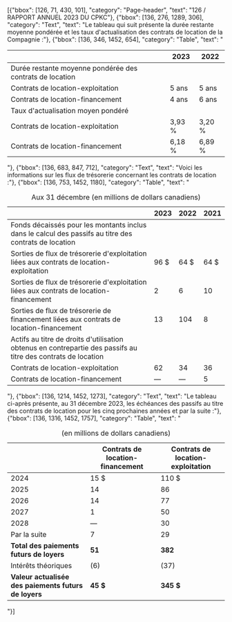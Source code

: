 [{"bbox": [126, 71, 430, 101], "category": "Page-header", "text": "126 / RAPPORT ANNUEL 2023 DU CPKC"}, {"bbox": [136, 276, 1289, 306], "category": "Text", "text": "Le tableau qui suit présente la durée restante moyenne pondérée et les taux d'actualisation des contrats de location de la Compagnie :"}, {"bbox": [136, 346, 1452, 654], "category": "Table", "text": "<table><thead><tr><th></th><th>2023</th><th>2022</th></tr></thead><tbody><tr><td>Durée restante moyenne pondérée des contrats de location</td><td></td><td></td></tr><tr><td>Contrats de location-exploitation</td><td>5 ans</td><td>5 ans</td></tr><tr><td>Contrats de location-financement</td><td>4 ans</td><td>6 ans</td></tr><tr><td>Taux d'actualisation moyen pondéré</td><td></td><td></td></tr><tr><td>Contrats de location-exploitation</td><td>3,93 %</td><td>3,20 %</td></tr><tr><td>Contrats de location-financement</td><td>6,18 %</td><td>6,89 %</td></tr></tbody></table>"}, {"bbox": [136, 683, 847, 712], "category": "Text", "text": "Voici les informations sur les flux de trésorerie concernant les contrats de location :"}, {"bbox": [136, 753, 1452, 1180], "category": "Table", "text": "<table><caption>Aux 31 décembre (en millions de dollars canadiens)</caption><thead><tr><th></th><th>2023</th><th>2022</th><th>2021</th></tr></thead><tbody><tr><td>Fonds décaissés pour les montants inclus dans le calcul des passifs au titre des contrats de location</td><td></td><td></td><td></td></tr><tr><td>Sorties de flux de trésorerie d'exploitation liées aux contrats de location-exploitation</td><td>96 $</td><td>64 $</td><td>64 $</td></tr><tr><td>Sorties de flux de trésorerie d'exploitation liées aux contrats de location-financement</td><td>2</td><td>6</td><td>10</td></tr><tr><td>Sorties de flux de trésorerie de financement liées aux contrats de location-financement</td><td>13</td><td>104</td><td>8</td></tr><tr><td>Actifs au titre de droits d'utilisation obtenus en contrepartie des passifs au titre des contrats de location</td><td></td><td></td><td></td></tr><tr><td>Contrats de location-exploitation</td><td>62</td><td>34</td><td>36</td></tr><tr><td>Contrats de location-financement</td><td>—</td><td>—</td><td>5</td></tr></tbody></table>"}, {"bbox": [136, 1214, 1452, 1273], "category": "Text", "text": "Le tableau ci-après présente, au 31 décembre 2023, les échéances des passifs au titre des contrats de location pour les cinq prochaines années et par la suite :"}, {"bbox": [136, 1316, 1452, 1757], "category": "Table", "text": "<table><caption>(en millions de dollars canadiens)</caption><thead><tr><th></th><th>Contrats de location-financement</th><th>Contrats de location-exploitation</th></tr></thead><tbody><tr><td>2024</td><td>15 $</td><td>110 $</td></tr><tr><td>2025</td><td>14</td><td>86</td></tr><tr><td>2026</td><td>14</td><td>77</td></tr><tr><td>2027</td><td>1</td><td>50</td></tr><tr><td>2028</td><td>—</td><td>30</td></tr><tr><td>Par la suite</td><td>7</td><td>29</td></tr><tr><td><strong>Total des paiements futurs de loyers</strong></td><td><strong>51</strong></td><td><strong>382</strong></td></tr><tr><td>Intérêts théoriques</td><td>(6)</td><td>(37)</td></tr><tr><td><strong>Valeur actualisée des paiements futurs de loyers</strong></td><td><strong>45 $</strong></td><td><strong>345 $</strong></td></tr></tbody></table>"}]